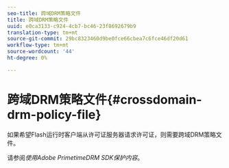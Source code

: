 ```yaml
---
seo-title: 跨域DRM策略文件
title: 跨域DRM策略文件
uuid: e0ca3133-c924-4cb7-bc46-23f8692679b9
translation-type: tm+mt
source-git-commit: 29bc8323460d9be0fce66cbea7c6fce46df20d61
workflow-type: tm+mt
source-wordcount: '44'
ht-degree: 0%

---
```



# 跨域DRM策略文件{#crossdomain-drm-policy-file}

如果希望Flash运行时客户端从许可证服务器请求许可证，则需要跨域DRM策略文件。

请参阅&#x200B;*使用Adobe PrimetimeDRM SDK保护内容*。
